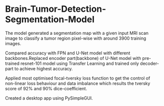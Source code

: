 # Brain-Tumor-Detection-Segmentation-Model

The model generated a segmentation map with a given input MRI scan image to classify a tumor region pixel-wise with
around 3900 training images.

Compared accuracy with FPN and U-Net model with different backbones.Replaced encoder part(backbone) of U-Net model
with pre-trained resnet-101 model using Transfer Learning and trained only decoder-part to achieve highest accuracy.

Applied most optimised focal-tversky loss function to get the control of non-linear loss behaviour and data imbalance which
results the tversky score of 92% and 90% dice-coefficient.

Created a desktop app using PySimpleGUI.
